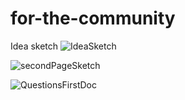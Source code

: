 # for-the-community

Idea sketch
![IdeaSketch](https://user-images.githubusercontent.com/89341312/168198270-8e71064e-0ed9-4ae1-bb60-02f058736731.jpeg)



![secondPageSketch](https://user-images.githubusercontent.com/89341312/168197898-02d631ab-71d4-4712-86a4-93f4e84ad056.jpeg)


![QuestionsFirstDoc](https://user-images.githubusercontent.com/89341312/168197410-b4f86406-38aa-4fa2-9d31-9748072f6422.png)
